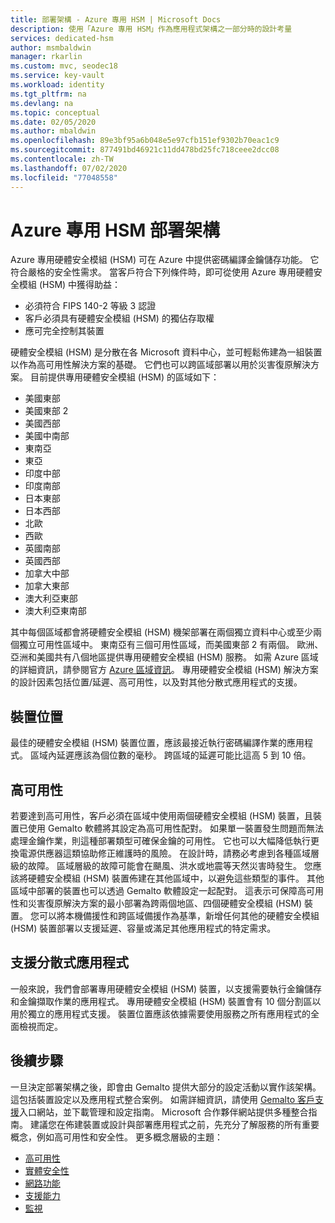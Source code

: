 ```yaml
---
title: 部署架構 - Azure 專用 HSM | Microsoft Docs
description: 使用「Azure 專用 HSM」作為應用程式架構之一部分時的設計考量
services: dedicated-hsm
author: msmbaldwin
manager: rkarlin
ms.custom: mvc, seodec18
ms.service: key-vault
ms.workload: identity
ms.tgt_pltfrm: na
ms.devlang: na
ms.topic: conceptual
ms.date: 02/05/2020
ms.author: mbaldwin
ms.openlocfilehash: 89e3bf95a6b048e5e97cfb151ef9302b70eac1c9
ms.sourcegitcommit: 877491bd46921c11dd478bd25fc718ceee2dcc08
ms.contentlocale: zh-TW
ms.lasthandoff: 07/02/2020
ms.locfileid: "77048558"
---
```

# <a name="azure-dedicated-hsm-deployment-architecture"></a>Azure 專用 HSM 部署架構

Azure 專用硬體安全模組 (HSM) 可在 Azure 中提供密碼編譯金鑰儲存功能。 它符合嚴格的安全性需求。 當客戶符合下列條件時，即可從使用 Azure 專用硬體安全模組 (HSM) 中獲得助益：

* 必須符合 FIPS 140-2 等級 3 認證
* 客戶必須具有硬體安全模組 (HSM) 的獨佔存取權
* 應可完全控制其裝置

硬體安全模組 (HSM) 是分散在各 Microsoft 資料中心，並可輕鬆佈建為一組裝置以作為高可用性解決方案的基礎。 它們也可以跨區域部署以用於災害復原解決方案。 目前提供專用硬體安全模組 (HSM) 的區域如下：

* 美國東部
* 美國東部 2
* 美國西部
* 美國中南部
* 東南亞
* 東亞
* 印度中部
* 印度南部
* 日本東部
* 日本西部
* 北歐
* 西歐
* 英國南部
* 英國西部
* 加拿大中部
* 加拿大東部
* 澳大利亞東部
* 澳大利亞東南部

其中每個區域都會將硬體安全模組 (HSM) 機架部署在兩個獨立資料中心或至少兩個獨立可用性區域中。 東南亞有三個可用性區域，而美國東部 2 有兩個。 歐洲、亞洲和美國共有八個地區提供專用硬體安全模組 (HSM) 服務。 如需 Azure 區域的詳細資訊，請參閱官方 [Azure 區域資訊](https://azure.microsoft.com/global-infrastructure/regions/)。
專用硬體安全模組 (HSM) 解決方案的設計因素包括位置/延遲、高可用性，以及對其他分散式應用程式的支援。

## <a name="device-location"></a>裝置位置

最佳的硬體安全模組 (HSM) 裝置位置，應該最接近執行密碼編譯作業的應用程式。 區域內延遲應該為個位數的毫秒。 跨區域的延遲可能比這高 5 到 10 倍。

## <a name="high-availability"></a>高可用性

若要達到高可用性，客戶必須在區域中使用兩個硬體安全模組 (HSM) 裝置，且裝置已使用 Gemalto 軟體將其設定為高可用性配對。 如果單一裝置發生問題而無法處理金鑰作業，則這種部署類型可確保金鑰的可用性。 它也可以大幅降低執行更換電源供應器這類協助修正維護時的風險。 在設計時，請務必考慮到各種區域層級的故障。 區域層級的故障可能會在颶風、洪水或地震等天然災害時發生。 您應該將硬體安全模組 (HSM) 裝置佈建在其他區域中，以避免這些類型的事件。 其他區域中部署的裝置也可以透過 Gemalto 軟體設定一起配對。 這表示可保障高可用性和災害復原解決方案的最小部署為跨兩個地區、四個硬體安全模組 (HSM) 裝置。 您可以將本機備援性和跨區域備援作為基準，新增任何其他的硬體安全模組 (HSM) 裝置部署以支援延遲、容量或滿足其他應用程式的特定需求。

## <a name="distributed-application-support"></a>支援分散式應用程式

一般來說，我們會部署專用硬體安全模組 (HSM) 裝置，以支援需要執行金鑰儲存和金鑰擷取作業的應用程式。 專用硬體安全模組 (HSM) 裝置會有 10 個分割區以用於獨立的應用程式支援。 裝置位置應該依據需要使用服務之所有應用程式的全面檢視而定。

## <a name="next-steps"></a>後續步驟

一旦決定部署架構之後，即會由 Gemalto 提供大部分的設定活動以實作該架構。 這包括裝置設定以及應用程式整合案例。 如需詳細資訊，請使用 [Gemalto 客戶支援](https://supportportal.gemalto.com/csm/)入口網站，並下載管理和設定指南。 Microsoft 合作夥伴網站提供多種整合指南。
建議您在佈建裝置或設計與部署應用程式之前，先充分了解服務的所有重要概念，例如高可用性和安全性。
更多概念層級的主題：

* [高可用性](high-availability.md)
* [實體安全性](physical-security.md)
* [網路功能](networking.md)
* [支援能力](supportability.md)
* [監視](monitoring.md)
